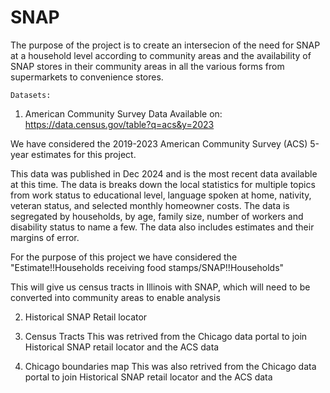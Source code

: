 # SNAP
The purpose of the project is to create an intersecion of the need for SNAP at a household level according to community areas and the availability of SNAP stores in their community areas in all the various forms from supermarkets to convenience stores.

    Datasets:

 1. American Community Survey Data 
 Available on: https://data.census.gov/table?q=acs&y=2023 
 
 We have considered the 2019-2023 American Community Survey (ACS) 5-year estimates for  this project.
 
 This data was published in Dec 2024 and is the most recent data available at this time. The data is breaks down the local statistics for multiple topics from work status to  educational level, language spoken at home, nativity, veteran status, and selected monthly homeowner costs. The data is segregated by households, by age, family size,  number of workers and disability status to name a few. The data also includes estimates and their margins of error.
 
 For the purpose of this project we have considered the "Estimate!!Households receiving food stamps/SNAP!!Households"
 
 This will give us census tracts in Illinois with SNAP, which will need to be converted into community areas to enable analysis
 
 2. Historical SNAP Retail locator 
 
 
 
 3. Census Tracts
 This was retrived from the Chicago data portal to join Historical SNAP retail locator and the ACS data
 
 4. Chicago boundaries map
 This was also retrived from the Chicago data portal to join Historical SNAP retail locator and the ACS data
    

